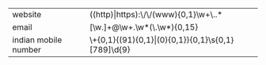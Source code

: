 <table>
  <tr>
    <td>website</td>
    <td>((http)|https):\/\/(www){0,1}\w+\..*</td>
  </tr>
  <tr>
    <td>email</td>
    <td>[\w.]+@\w+.\w*(\.\w*){0,15}</td>
  </tr>
  <tr>
    <td>indian mobile number</td>
    <td>\+{0,1}((91){0,1}|(0){0,1}){0,1}\s{0,1}[789]\d{9}</td>
  </tr>
</table>
